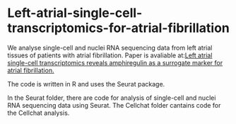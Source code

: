 # Left-atrial-single-cell-transcriptomics-for-atrial-fibrillation

We analyse single-cell and nuclei RNA sequencing data from left atrial tissues of patients with atrial fibrillation. Paper is avaliable at:[Left atrial single-cell transcriptomics reveals amphiregulin as a surrogate marker for atrial fibrillation.](https://www.nature.com/articles/s42003-024-07308-w)

The code is written in R and uses the Seurat package.

In the Seurat folder, there are code for analysis of single-cell and nuclei RNA sequencing data using Seurat. The Cellchat folder cantains code for the Cellchat analysis.
